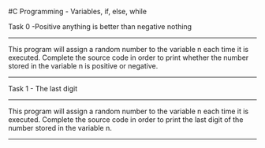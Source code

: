 #C Programming - Variables, if, else, while

Task 0 -Positive anything is better than negative nothing
______________________________________________________________

This program will assign a random number to the variable n each time it is executed. Complete the source code in order to print whether the number stored in the variable n is positive or negative.

______________________________________________________________


Task 1 - The last digit
______________________________________________________________

This program will assign a random number to the variable n each time it is executed. Complete the source code in order to print the last digit of the number stored in the variable n.

______________________________________________________________


